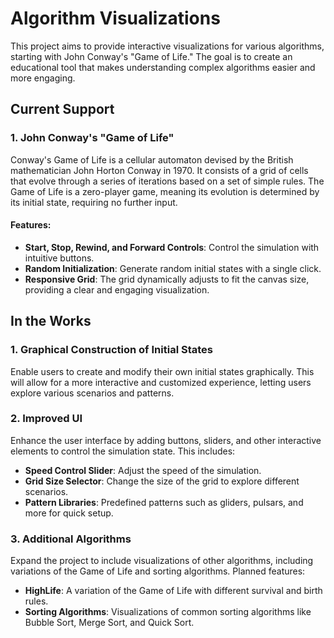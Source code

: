 # Algorithm Visualizations

This project aims to provide interactive visualizations for various algorithms, starting with John Conway's "Game of Life." 
The goal is to create an educational tool that makes understanding complex algorithms easier and more engaging.

## Current Support

### 1. John Conway's "Game of Life"
Conway's Game of Life is a cellular automaton devised by the British mathematician John Horton Conway in 1970. It consists of a grid of cells that evolve through a series of iterations based on a set of simple rules. The Game of Life is a zero-player game, meaning its evolution is determined by its initial state, requiring no further input.

#### Features:
- **Start, Stop, Rewind, and Forward Controls**: Control the simulation with intuitive buttons.
- **Random Initialization**: Generate random initial states with a single click.
- **Responsive Grid**: The grid dynamically adjusts to fit the canvas size, providing a clear and engaging visualization.

## In the Works

### 1. Graphical Construction of Initial States
Enable users to create and modify their own initial states graphically. This will allow for a more interactive and customized experience, letting users explore various scenarios and patterns.

### 2. Improved UI
Enhance the user interface by adding buttons, sliders, and other interactive elements to control the simulation state. This includes:
- **Speed Control Slider**: Adjust the speed of the simulation.
- **Grid Size Selector**: Change the size of the grid to explore different scenarios.
- **Pattern Libraries**: Predefined patterns such as gliders, pulsars, and more for quick setup.

### 3. Additional Algorithms
Expand the project to include visualizations of other algorithms, including variations of the Game of Life and sorting algorithms. Planned features:
- **HighLife**: A variation of the Game of Life with different survival and birth rules.
- **Sorting Algorithms**: Visualizations of common sorting algorithms like Bubble Sort, Merge Sort, and Quick Sort.
